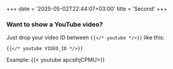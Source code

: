 +++
date = '2025-05-02T22:44:07+03:00'
title = 'Second'
+++
### Want to show a YouTube video?

Just drop your video ID between `{{</* youtube */>}}` like this:

```
{{</* youtube VIDEO_ID */>}}
```

Example:
{{< youtube apcslhjCPMU>}}